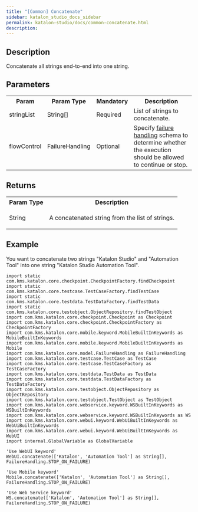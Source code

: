 ```yaml
---
title: "[Common] Concatenate" 
sidebar: katalon_studio_docs_sidebar
permalink: katalon-studio/docs/common-concatenate.html 
description: 
---
```

Description  
-------------

Concatenate all strings end-to-end into one string.

Parameters  
------------

<table class="" style="table-layout: fixed;"><colgroup class="" style=""><col class="" style=""><col class="" style=""><col class="" style=""><col class="" style=""></colgroup><tbody class="" style=""><tr class="" style=""><th class="" style="">Param</th><th class="" style="">Param Type</th><th class="" colspan="1" style="">Mandatory</th><th class="" colspan="1" style="">Description</th></tr><tr class="" style=""><td class="" colspan="1" style=""><span style="" class="">stringList</span></td><td class="" colspan="1" style=""><span style="" class="">String[]</span></td><td class="" colspan="1" style=""><span style="" class="">Required</span></td><td class="" colspan="1" style=""><span style="" class="">List of strings to concatenate.</span></td></tr><tr class="" style=""><td class="" style=""><span style="" class="">flowControl</span></td><td class="" style=""><span style="" class="">FailureHandling</span></td><td class="" colspan="1" style="">Optional</td><td class="" colspan="1" style=""><span style="" class="">Spec</span><span class="" style="">ify </span><a href="https://docs.katalon.com/x/qAAM" rel="nofollow" class="" style="">failure handling</a><span class="" style=""> schema to determine whether the execution should be allowed to continue or stop.</span></td></tr></tbody></table>

Returns  
---------

<table class="" style="table-layout: fixed;"><colgroup class="" style=""><col style="" class=""><col style="" class=""></colgroup><tbody class="" style=""><tr class="" style=""><th class="" style="">Param Type</th><th class="" style="">Description</th></tr><tr class="" style=""><td class="" style=""><span style="" class="">String</span></td><td class="" style=""><p class="" style=""><span style="" class="">A concatenated string from the list of strings.</span></p></td></tr></tbody></table>

Example  
---------

You want to concatenate two strings "Katalon Studio" and "Automation Tool" into one string "Katalon Studio Automation Tool".

```
import static com.kms.katalon.core.checkpoint.CheckpointFactory.findCheckpoint
import static com.kms.katalon.core.testcase.TestCaseFactory.findTestCase
import static com.kms.katalon.core.testdata.TestDataFactory.findTestData
import static com.kms.katalon.core.testobject.ObjectRepository.findTestObject
import com.kms.katalon.core.checkpoint.Checkpoint as Checkpoint
import com.kms.katalon.core.checkpoint.CheckpointFactory as CheckpointFactory
import com.kms.katalon.core.mobile.keyword.MobileBuiltInKeywords as MobileBuiltInKeywords
import com.kms.katalon.core.mobile.keyword.MobileBuiltInKeywords as Mobile
import com.kms.katalon.core.model.FailureHandling as FailureHandling
import com.kms.katalon.core.testcase.TestCase as TestCase
import com.kms.katalon.core.testcase.TestCaseFactory as TestCaseFactory
import com.kms.katalon.core.testdata.TestData as TestData
import com.kms.katalon.core.testdata.TestDataFactory as TestDataFactory
import com.kms.katalon.core.testobject.ObjectRepository as ObjectRepository
import com.kms.katalon.core.testobject.TestObject as TestObject
import com.kms.katalon.core.webservice.keyword.WSBuiltInKeywords as WSBuiltInKeywords
import com.kms.katalon.core.webservice.keyword.WSBuiltInKeywords as WS
import com.kms.katalon.core.webui.keyword.WebUiBuiltInKeywords as WebUiBuiltInKeywords
import com.kms.katalon.core.webui.keyword.WebUiBuiltInKeywords as WebUI
import internal.GlobalVariable as GlobalVariable

'Use WebUI keyword'
WebUI.concatenate(['Katalon', 'Automation Tool'] as String[], FailureHandling.STOP_ON_FAILURE)
  
'Use Mobile keyword'
Mobile.concatenate(['Katalon', 'Automation Tool'] as String[], FailureHandling.STOP_ON_FAILURE)
  
'Use Web Service keyword'
WS.concatenate(['Katalon', 'Automation Tool'] as String[], FailureHandling.STOP_ON_FAILURE)
```